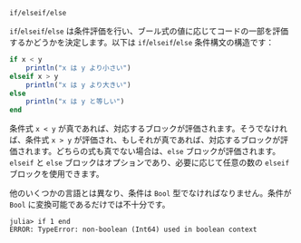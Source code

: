 ```
if/elseif/else
```

`if`/`elseif`/`else` は条件評価を行い、ブール式の値に応じてコードの一部を評価するかどうかを決定します。以下は `if`/`elseif`/`else` 条件構文の構造です：

```julia
if x < y
    println("x は y より小さい")
elseif x > y
    println("x は y より大きい")
else
    println("x は y と等しい")
end
```

条件式 `x < y` が真であれば、対応するブロックが評価されます。そうでなければ、条件式 `x > y` が評価され、もしそれが真であれば、対応するブロックが評価されます。どちらの式も真でない場合は、`else` ブロックが評価されます。`elseif` と `else` ブロックはオプションであり、必要に応じて任意の数の `elseif` ブロックを使用できます。

他のいくつかの言語とは異なり、条件は `Bool` 型でなければなりません。条件が `Bool` に変換可能であるだけでは不十分です。

```jldoctest
julia> if 1 end
ERROR: TypeError: non-boolean (Int64) used in boolean context
```
